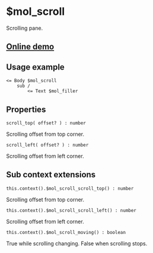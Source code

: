 # $mol_scroll

Scrolling pane.

## [Online demo](http://eigenmethod.github.io/mol/#demo=mol_scroll)

## Usage example

```
<= Body $mol_scroll
	sub /
		<= Text $mol_filler 
```

## Properties

`scroll_top( offset? ) : number`

Scrolling offset from top corner.

`scroll_left( offset? ) : number`

Scrolling offset from left corner.

## Sub context extensions

`this.context().$mol_scroll_scroll_top() : number`

Scrolling offset from top corner.

`this.context().$mol_scroll_scroll_left() : number`

Scrolling offset from left corner.

`this.context().$mol_scroll_moving() : boolean`

True while scrolling changing. False when scrolling stops.
